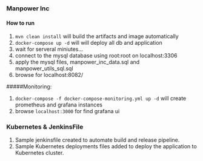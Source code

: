 ### Manpower Inc

#### How to run

1. ```mvn clean install``` will build the artifacts and image automatically
2. ```docker-compose up -d``` will will deploy all db and application
3. wait for serveral miniutes...
4. connect to the mysql database using root:root on localhost:3306
5. apply the mysql files, manpower_inc_data.sql and manpower_utils_sql.sql
6. browse for localhost:8082/

#####Monitoring: 
1. ```docker-compose -f docker-compose-monitoring.yml up -d``` will create prometheus and grafana instances
2. browse ```localhost:3000``` for find grafana ui

### Kubernetes & JenkinsFile
1. Sample jenkinsfile created to automate build and release pipeline.
2. Sample Kubernetes deployments files added to deploy the application to Kubernetes cluster.